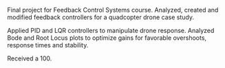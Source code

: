 Final project for Feedback Control Systems course. Analyzed, created and modified feedback controllers for a quadcopter drone case study.

Applied PID and LQR controllers to manipulate drone response. Analyzed Bode and Root Locus plots to optimize gains for favorable overshoots, response times and stability.

Received a 100.

